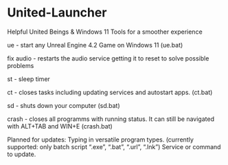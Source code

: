 # United-Launcher
Helpful United Beings &amp; Windows 11 Tools for a smoother experience

ue		    -	    start any Unreal Engine 4.2 Game on Windows 11 (ue.bat)

fix audio	-	    restarts the audio service getting it to reset to solve possible problems

st		    -    	sleep timer

ct		    -	    closes tasks including updating services and autostart apps. (ct.bat)

sd        -	    shuts down your computer (sd.bat)

crash     -	    closes all programms with running status. It can still be navigated with ALT+TAB and WIN+E (crash.bat)


Planned for updates:
Typing in versatile program types. (currently supported: only batch script “.exe”, “.bat”, “.url”, “.lnk”)
Service or command to update.
